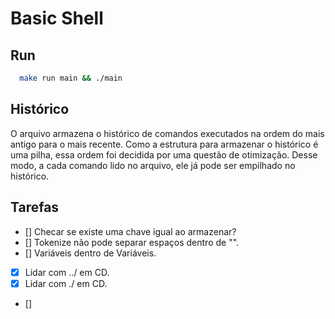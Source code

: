 # Basic Shell

## Run

```bash
  make run main && ./main
```

## Histórico

O arquivo armazena o histórico de comandos executados na ordem do mais antigo para o mais recente. Como a estrutura para armazenar o histórico é uma pilha, essa ordem foi decidida por uma questão de otimização. Desse modo, a cada comando lido no arquivo, ele já pode ser empilhado no histórico.

## Tarefas

- [] Checar se existe uma chave igual ao armazenar?
- [] Tokenize não pode separar espaços dentro de "".
- [] Variáveis dentro de Variáveis.
- [x] Lidar com ../ em CD.
- [x] Lidar com ./ em CD.
- []

